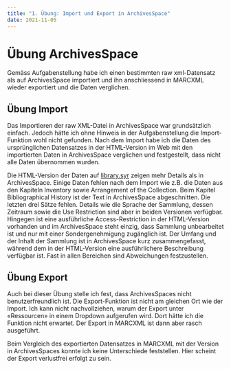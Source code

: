 ```yaml
---
title: "1. Übung: Import und Export in ArchivesSpace"
date: 2021-11-05
---
```


<h1>Übung ArchivesSpace</h1>

<p>Gemäss Aufgabenstellung habe ich einen bestimmten raw xml-Datensatz als auf ArchivesSpace importiert und ihn anschliessend in MARCXML wieder exportiert und die Daten verglichen.</p>

<h2>Übung Import</h2>
<p>Das Importieren der raw XML-Datei in ArchivesSpace war grundsätzlich einfach. Jedoch hätte ich ohne Hinweis in der Aufgabenstellung die Import-Funktion wohl nicht gefunden. Nach dem Import habe ich die Daten des ursprünglichen Datensatzes in der HTML-Version im Web mit den importierten Daten in ArchivesSpace verglichen und festgestellt, dass nicht alle Daten übernommen wurden.<br> </p>

<p>Die HTML-Version der Daten auf <a href="https://library.syr.edu/digital/guides/a/aaie.htm#d2e51">library.syr</a> zeigen mehr Details als in ArchivesSpace. Einige Daten fehlen nach dem Import wie z.B. die Daten aus den Kapiteln Inventory sowie Arrangement of the Collection. Beim Kapitel Bibliographical History ist der Text in ArchivesSpace abgeschnitten. Die letzten drei Sätze fehlen. Details wie die Sprache der Sammlung, dessen Zeitraum sowie die Use Restriction sind aber in beiden Versionen verfügbar. Hingegen ist eine ausführliche Access-Restriction in der HTML-Version vorhanden und im ArchivesSpace steht einzig, dass Sammlung unbearbeitet ist und nur mit einer Sondergenehmigung zugänglich ist. Der Umfang und der Inhalt der Sammlung ist in ArchivesSpace kurz zusammengefasst, während dem in der HTML-Version eine ausführlichere Beschreibung verfügbar ist. Fast in allen Bereichen sind Abweichungen festzustellen.<br> </p>

<h2>Übung Export</h2>
<p>Auch bei dieser Übung stelle ich fest, dass ArchivesSpaces nicht benutzerfreundlich ist. Die Export-Funktion ist nicht am gleichen Ort wie der Import. Ich kann nicht nachvollziehen, warum der Export unter «Ressourcen» in einem Dropdown aufgerufen wird. Dort hätte ich die Funktion nicht erwartet. Der Export in MARCXML ist dann aber rasch ausgeführt.<br> </p>

<p>Beim Vergleich des exportierten Datensatzes in MARCXML mit der Version in ArchivesSpaces konnte ich keine Unterschiede feststellen. Hier scheint der Export verlustfrei erfolgt zu sein.</p>
